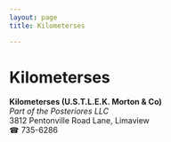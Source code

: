 ```yaml
---
layout: page 
title: Kilometerses

---
```



# Kilometerses


 **Kilometerses (U.S.T.L.E.K. Morton & Co)**  
_Part of the Posteriores LLC_  
3812 Pentonville Road Lane, Limaview  
☎ 735-6286

